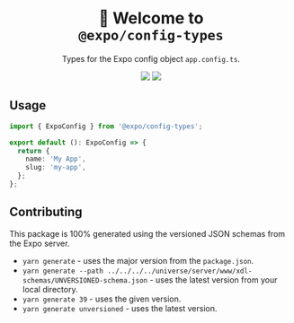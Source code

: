 <!-- Title -->
<h1 align="center">
👋 Welcome to <br><code>@expo/config-types</code>
</h1>

<p align="center">Types for the Expo config object <code>app.config.ts</code>.</p>

<p align="center">
  <img src="https://flat.badgen.net/packagephobia/install/@expo/config-types">

  <a href="https://www.npmjs.com/package/@expo/config-types">
    <img src="https://flat.badgen.net/npm/dw/@expo/config-types" target="_blank" />
  </a>
</p>

<!-- Body -->

## Usage

```ts
import { ExpoConfig } from '@expo/config-types';

export default (): ExpoConfig => {
  return {
    name: 'My App',
    slug: 'my-app',
  };
};
```

## Contributing

This package is 100% generated using the versioned JSON schemas from the Expo server.

- `yarn generate` - uses the major version from the `package.json`.
- `yarn generate --path ../../../../universe/server/www/xdl-schemas/UNVERSIONED-schema.json` - uses the latest version from your local directory.
- `yarn generate 39` - uses the given version.
- `yarn generate unversioned` - uses the latest version.
